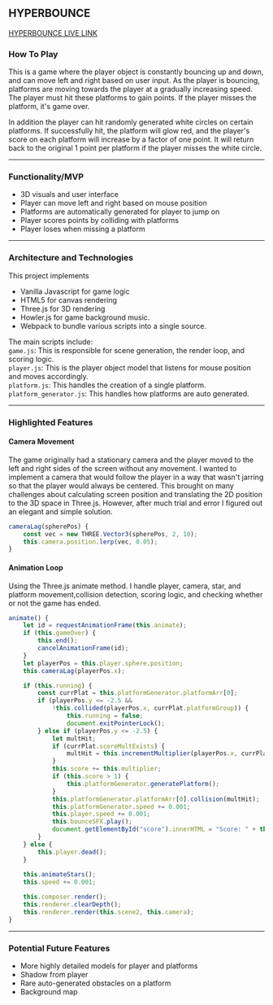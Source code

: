 ## HYPERBOUNCE

[HYPERBOUNCE LIVE LINK](https://www.raymondmunoz.net/Hyperbounce/)

### How To Play
This is a game where the player object is constantly bouncing up and down, and can move left and right based on user input. As the player is bouncing, platforms are moving towards the player at a gradually increasing speed. The player must hit these platforms to gain points. If the player misses the platform, it's game over.

In addition the player can hit randomly generated white circles on certain platforms. If successfully hit, the platform will glow red, and the player's score on each platform will increase by a factor of one point. It will return back to the original 1 point per platform if the player misses the white circle.

---
### Functionality/MVP
 - 3D visuals and user interface
 - Player can move left and right based on mouse position
 - Platforms are automatically generated for player to jump on
 - Player scores points by colliding with platforms
 - Player loses when missing a platform
 
---
### Architecture and Technologies
 This project implements
 * Vanilla Javascript for game logic
 * HTML5 for canvas rendering
 * Three.js for 3D rendering
 * Howler.js for game background music.
 * Webpack to bundle various scripts into a single source.
 
 The main scripts include: <br>
 `game.js`: This is responsible for scene generation, the render loop, and scoring logic. <br>
 `player.js`: This is the player object model that listens for mouse position and moves accordingly. <br>
 `platform.js`: This handles the creation of a single platform. <br>
 `platform_generator.js`: This handles how platforms are auto generated. <br>
 
---
### Highlighted Features
#### Camera Movement
 The game originally had a stationary camera and the player moved to the left and right sides of the screen without any movement. I wanted to implement a camera that would follow the player in a way that wasn't jarring so that the player would always be centered. This brought on many challenges about calculating screen position and translating the 2D position to the 3D space in Three.js. However, after much trial and error I figured out an elegant and simple solution.
```javascript
cameraLag(spherePos) {
    const vec = new THREE.Vector3(spherePos, 2, 10);
    this.camera.position.lerp(vec, 0.05);
}  
```

#### Animation Loop
 Using the Three.js animate method. I handle player, camera, star, and platform movement,collision detection, scoring logic, and checking whether or not the game has ended.
```javascript
animate() {
    let id = requestAnimationFrame(this.animate);
    if (this.gameOver) {
        this.end();
        cancelAnimationFrame(id);
    }
    let playerPos = this.player.sphere.position;
    this.cameraLag(playerPos.x);

    if (this.running) {
        const currPlat = this.platformGenerator.platformArr[0];
        if (playerPos.y <= -2.5 && 
            !this.collided(playerPos.x, currPlat.platformGroup)) {
                this.running = false;
                document.exitPointerLock();
        } else if (playerPos.y <= -2.5) {
            let multHit;
            if (currPlat.scoreMultExists) {
                multHit = this.incrementMultiplier(playerPos.x, currPlat);
            } 
            this.score += this.multiplier;
            if (this.score > 1) { 
                this.platformGenerator.generatePlatform();
            }
            this.platformGenerator.platformArr[0].collision(multHit);
            this.platformGenerator.speed += 0.001;
            this.player.speed += 0.001;
            this.bounceSFX.play();
            document.getElementById("score").innerHTML = "Score: " + this.score;
        }
    } else {
        this.player.dead();
    }
    
    this.animateStars();
    this.speed += 0.001;

    this.composer.render();
    this.renderer.clearDepth();
    this.renderer.render(this.scene2, this.camera);
}
```

---
### Potential Future Features
 * More highly detailed models for player and platforms
 * Shadow from player
 * Rare auto-generated obstacles on a platform
 * Background map

